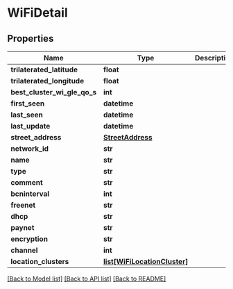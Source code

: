 # WiFiDetail

## Properties
Name | Type | Description | Notes
------------ | ------------- | ------------- | -------------
**trilaterated_latitude** | **float** |  | [optional] 
**trilaterated_longitude** | **float** |  | [optional] 
**best_cluster_wi_gle_qo_s** | **int** |  | [optional] 
**first_seen** | **datetime** |  | [optional] 
**last_seen** | **datetime** |  | [optional] 
**last_update** | **datetime** |  | [optional] 
**street_address** | [**StreetAddress**](StreetAddress.md) |  | [optional] 
**network_id** | **str** |  | 
**name** | **str** |  | [optional] 
**type** | **str** |  | [optional] 
**comment** | **str** |  | [optional] 
**bcninterval** | **int** |  | [optional] 
**freenet** | **str** |  | [optional] 
**dhcp** | **str** |  | [optional] 
**paynet** | **str** |  | [optional] 
**encryption** | **str** |  | [optional] 
**channel** | **int** |  | [optional] 
**location_clusters** | [**list[WiFiLocationCluster]**](WiFiLocationCluster.md) |  | [optional] 

[[Back to Model list]](../README.md#documentation-for-models) [[Back to API list]](../README.md#documentation-for-api-endpoints) [[Back to README]](../README.md)


